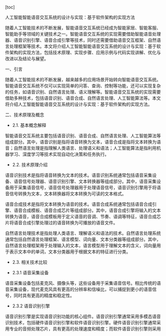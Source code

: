 
[toc]                    
                
                
人工智能智能语音交互系统的设计与实现：基于软件架构的实现方法

随着人工智能技术的不断发展，智能语音交互系统已经成为智能家居、智能客服、智能助手等领域的关键技术之一。智能语音交互系统的实现需要借助智能语音处理器、语音识别引擎、语音合成引擎等技术，同时还需要借助语音交互框架、自然语言处理框架等技术。本文将介绍人工智能智能语音交互系统的设计与实现：基于软件架构的实现方法，包括技术原理、实现步骤、应用示例与代码实现讲解、优化与改进以及结论与展望。

一、引言

随着人工智能技术的不断发展，越来越多的应用场景开始转向智能语音交互系统。智能语音交互系统不仅可以实现简单的问答、查询、控制等功能，还可以实现复杂的任务，如语音识别、自然语言处理、语义理解等。智能语音交互系统的实现需要借助多种技术，包括语音识别、语音合成、自然语言处理、人工智能算法等。本文将介绍人工智能智能语音交互系统的设计与实现：基于软件架构的实现方法。

二、技术原理及概念

- 2.1. 基本概念解释

智能语音交互系统主要包括语音识别、语音合成、自然语言处理、人工智能算法等组成部分。其中，语音识别是指将语音转换为文本，语音合成是指将文本转换为语音；自然语言处理是指理解人类语言、处理语义和语法；人工智能算法是指利用机器学习、深度学习等技术实现自动化决策和任务执行。

- 2.2. 技术原理介绍

语音识别技术是指将语音转换为文本的技术。语音识别系统通常包括语音采集设备、语音信号处理器、语音识别引擎、文本转换器等组成部分。其中，语音采集设备用于采集语音信号，语音信号处理器用于处理语音信号，语音识别引擎用于将语音信号转换为文本，文本转换器将文本转换为可读的文本格式。

语音合成技术是指将文本转换为语音的技术。语音合成系统通常包括语音合成引擎、语音合成模板、语音合成芯片等组成部分。其中，语音合成引擎将输入的文本转换为语音，语音合成模板用于定义语音的音调、节奏、语调等特征，语音合成芯片将语音合成引擎处理过的语音转换为可播放的语音文件。

自然语言处理技术是指处理人类语言、理解语义和语法的技术。自然语言处理系统通常包括自然语言处理框架、语言模型、词向量、文本分类器等组成部分。其中，自然语言处理框架用于处理输入的文本，语言模型用于理解文本的含义，词向量用于表示文本中的单词，文本分类器用于根据文本的特征进行分类。

- 2.3. 相关技术比较

- 2.3.1 语音采集设备

语音采集设备包括麦克风、摄像头等，这些设备用于采集语音信号。相比传统的语音采集设备，现代麦克风具有更高的分辨率和信噪比，可以捕捉到更小的语音信号，同时具有更高的精度和稳定性。

- 2.3.2 语音识别引擎

语音识别引擎是实现语音识别功能的核心组件。语音识别引擎通常采用多模态语音识别技术，包括硬件语音识别引擎和软件语音识别引擎。硬件语音识别引擎通常采用专业的音频处理芯片，具有更高的处理速度和精度；而软件语音识别引擎则采用

